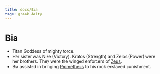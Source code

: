 ```yaml
---
title: docs/Bia
tags: greek deity
---
```


# Bia 
- Titan Goddess of mighty force.
- Her sister was Nike (Victory). Kratos (Strength) and Zelos (Power) were her brothers. They were the winged enforcers of [Zeus](Zeus.md.md).
- Bia assisted in bringing [Prometheus](Prometheus.md.md) to his rock enslaved punishment.